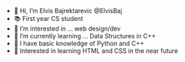 - 👋 Hi, I’m Elvis Bajrektarevic @ElvisBaj
- 📚 First year CS student
- 👀 I’m interested in ... web design/dev
- 🌱 I’m currently learning ... Data Structures in C++
- 👾 I have basic knowledge of Python and C++
- 🌠 Interested in learning HTML and CSS in the near future

<!---
ElvisBaj/ElvisBaj is a ✨ special ✨ repository because its `README.md` (this file) appears on your GitHub profile.
You can click the Preview link to take a look at your changes.
--->
